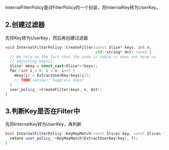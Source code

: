 InternalFilterPolicy是对FilterPolicy的一个封装，将InternalKey转为UserKey。

## 2.创建过滤器
先将Key转为UserKey，然后再创建过滤器
```cpp
void InternalFilterPolicy::CreateFilter(const Slice* keys, int n,
                                        std::string* dst) const {
  // We rely on the fact that the code in table.cc does not mind us
  // adjusting keys[].
  Slice* mkey = const_cast<Slice*>(keys);
  for (int i = 0; i < n; i++) {
    mkey[i] = ExtractUserKey(keys[i]);
    // TODO(sanjay): Suppress dups?
  }
  user_policy_->CreateFilter(keys, n, dst);
}
```

## 3.判断Key是否在Filter中
先将InternalKey转为UserKey，再判断
```cpp
bool InternalFilterPolicy::KeyMayMatch(const Slice& key, const Slice& f) const {
  return user_policy_->KeyMayMatch(ExtractUserKey(key), f);
}
```